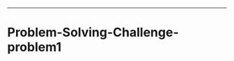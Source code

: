------------------------------------------------------------------
# Problem-Solving-Challenge-problem1
